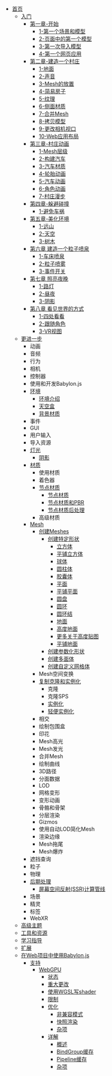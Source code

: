 * [首页](/)
    * [入门](/入门/)
        * [第一章-开始](/入门/第一章-开始/)
            * [1-第一个场景和模型](/入门/第一章-开始/1-第一个场景和模型)
            * [2-页面中的第一个模型](/入门/第一章-开始/2-页面中的第一个模型)
            * [3-第一次导入模型](/入门/第一章-开始/3-第一次导入模型)
            * [4-第一个网页应用](/入门/第一章-开始/4-第一个网页应用)
        * [第二章-建造一个村庄](/入门/第二章-建造一个村庄/)
            * [1-地面](/入门/第二章-建造一个村庄/1-地面)
            * [2-声音](/入门/第二章-建造一个村庄/2-声音)
            * [3-Mesh的放置](/入门/第二章-建造一个村庄/3-Mesh的放置)
            * [4-简易房子](/入门/第二章-建造一个村庄/4-简易房子)
            * [5-纹理](/入门/第二章-建造一个村庄/5-纹理)
            * [6-侧面材质](/入门/第二章-建造一个村庄/6-侧面材质)
            * [7-合并Mesh](/入门/第二章-建造一个村庄/7-合并Mesh)
            * [8-拷贝模型](/入门/第二章-建造一个村庄/8-拷贝模型)
            * [9-更改相机视口](/入门/第二章-建造一个村庄/9-更改相机视口)
            * [10-Web应用布局](/入门/第二章-建造一个村庄/10-Web应用布局)
        * [第三章-村庄动画](/入门/第三章-村庄动画/)
            * [1-Mesh层级](/入门/第三章-村庄动画/1-Mesh层级)
            * [2-构建汽车](/入门/第三章-村庄动画/2-构建汽车)
            * [3-汽车材质](/入门/第三章-村庄动画/3-汽车材质)
            * [4-轮胎动画](/入门/第三章-村庄动画/4-轮胎动画)
            * [5-汽车动画](/入门/第三章-村庄动画/5-汽车动画)
            * [6-角色动画](/入门/第三章-村庄动画/6-角色动画)
            * [7-村庄漫步](/入门/第三章-村庄动画/7-村庄漫步)
        * [第四章-躲避碰撞](/入门/第四章-躲避碰撞/)
            * [1-避免车祸](/入门/第四章-躲避碰撞/1-避免车祸)
        * [第五章-美化环境](/入门/第五章-美化环境/)
            * [1-远山](/入门/第五章-美化环境/1-远山)
            * [2-天空](/入门/第五章-美化环境/2-天空)
            * [3-树木](/入门/第五章-美化环境/3-树木)
        * [第六章 建造一个粒子喷泉](/入门/第六章-建造一个粒子喷泉/)
            * [1-车床喷泉](/入门/第六章-建造一个粒子喷泉/1-车床喷泉)
            * [2-粒子喷雾](/入门/第六章-建造一个粒子喷泉/2-粒子喷雾)
            * [3-事件开关](/入门/第六章-建造一个粒子喷泉/3-事件开关)
        * [第七章 照亮夜晚](/入门/第七章-照亮夜晚/)
            * [1-路灯](/入门/第七章-照亮夜晚/1-路灯)
            * [2-昼夜](/入门/第七章-照亮夜晚/2-昼夜)
            * [3-阴影](/入门/第七章-照亮夜晚/3-阴影)
        * [第八章 看见世界的方式](/入门/第八章-看见世界的方式/)
            * [1-四处看看](/入门/第八章-看见世界的方式/1-四处看看)
            * [2-跟随角色](/入门/第八章-看见世界的方式/2-跟随角色)
            * [3-VR视图](/入门/第八章-看见世界的方式/3-VR视图)
    * [更进一步](/更进一步/)
        * 动画
        * 音频
        * 行为
        * 相机
        * 控制器
        * 使用和开发Babylon.js
        * [环境](/更进一步/environment/)
            * [环境介绍](/更进一步/environment/environment_introduction)
            * [天空盒](/更进一步/environment/skybox)
            * [背景材质](/更进一步/environment/backgroundMaterial)
        * 事件
        * GUI
        * 用户输入
        * 导入资源
        * [灯光](/更进一步/Lights/)
             * [阴影](/更进一步/Lights/阴影)
        * [材质](/更进一步/Materials/)
            * 使用材质
            * 着色器
            * [节点材质](/更进一步/Materials/节点材质/)
                * [节点材质](/更进一步/Materials/节点材质/节点材质)
                * [节点材质和PBR](/更进一步/Materials/节点材质/节点材质和PBR)
                * [节点材质后处理](/更进一步/Materials/节点材质/节点材质后处理)
            * 高级材质
        * [Mesh](/更进一步/Mesh/)
            * [创建Meshes](/更进一步/Mesh/创建Meshes/)
                * [创建特定形状](/更进一步/Mesh/创建Meshes/创建特定形状/)
                    * [立方体](/更进一步/Mesh/创建Meshes/创建特定形状/立方体)
                    * [平铺立方体](/更进一步/Mesh/创建Meshes/创建特定形状/平铺立方体)
                    * [球体](/更进一步/Mesh/创建Meshes/创建特定形状/球体)
                    * [圆柱体](/更进一步/Mesh/创建Meshes/创建特定形状/圆柱体)
                    * [胶囊体](/更进一步/Mesh/创建Meshes/创建特定形状/胶囊体)
                    * [平面](/更进一步/Mesh/创建Meshes/创建特定形状/平面)
                    * [平铺平面](/更进一步/Mesh/创建Meshes/创建特定形状/平铺平面)
                    * [圆盘](/更进一步/Mesh/创建Meshes/创建特定形状/圆盘)
                    * [圆环](/更进一步/Mesh/创建Meshes/创建特定形状/圆环)
                    * [圆环结](/更进一步/Mesh/创建Meshes/创建特定形状/圆环结)
                    * [地面](/更进一步/Mesh/创建Meshes/创建特定形状/地面)
                    * [高度地面](/更进一步/Mesh/创建Meshes/创建特定形状/高度地面)
                    * [更多关于高度贴图](/更进一步/Mesh/创建Meshes/创建特定形状/更多关于高度贴图)
                    * [平铺地面](/更进一步/Mesh/创建Meshes/创建特定形状/平铺地面)
                * [创建参数化形状](/更进一步/Mesh/创建Meshes/创建参数化形状/)
                * [创建多面体](/更进一步/Mesh/创建Meshes/创建多面体/)
                * [创建自定义网格体](/更进一步/Mesh/创建Meshes/创建自定义网格体/)
            * Mesh空间变换
            * [复制克隆和实例化](/更进一步/Mesh/复制克隆和实例化/)
                * 克隆
                * 克隆SPS
                * [实例化](/更进一步/Mesh/复制克隆和实例化/实例化)
                * [轻便实例化](/更进一步/Mesh/复制克隆和实例化/轻便实例化)
            * 相交
            * 绘制包围盒
            * 印花
            * Mesh高光
            * Mesh发光
            * 合并Mesh
            * 绘制曲线
            * 3D路径
            * 分面数据
            * LOD
            * 网格变形
            * 变形动画
            * 骨骼和骨架
            * 分层渲染
            * Gizmos
            * 使用自动LOD简化Mesh
            * 渲染边缘
            * Mesh拖尾
            * Mesh爆炸
        * 遮挡查询
        * 粒子
        * 物理
        * [后期处理](/更进一步/后期处理/)
            * [屏幕空间反射(SSR)计算管线](/更进一步/后期处理/屏幕空间反射渲染管线)
        * 场景
        * 精灵
        * 标签
        * WebXR
    * [高级主题](/高级主题/)
    * [工具和资源](/工具和资源/)
    * [学习指导](/学习指导/)
    * [扩展](/扩展/)
    * [在Web项目中使用Babylon.js](/setup/)
        * [支持](/setup/support/)
            * [WebGPU](/setup/support/webGPU/)
                * [状态](/setup/support/webGPU/webGPUStatus)
                * [重大更改](/setup/support/webGPU/webGPUBreakingChanges)
                * [使用WGSL写shader](/setup/support/webGPU/webGPUWGSL)
                * [限制](/setup/support/webGPU/webGPULimitations)
                * [优化](/setup/support/webGPU/webGPUOptimization/)
                    * [非兼容模式](/setup/support/webGPU/webGPUOptimization/webGPUNonCompatibilityMode)
                    * [快照渲染](/setup/support/webGPU/webGPUOptimization/webGPUSnapshotRendering)
                    * [杂项](/setup/support/webGPU/webGPUOptimization/webGPUMiscellaneous)
                * [详解](/setup/support/webGPU/webGPUInternals/)
                    * [概述](/setup/support/webGPU/webGPUInternals/webGPUOverview)
                    * [BindGroup缓存](/setup/support/webGPU/webGPUInternals/webGPUCacheBindGroup)
                    * [Pipeline缓存](/setup/support/webGPU/webGPUInternals/webGPUCacheRenderPipeline)
                    * [杂项](/setup/support/webGPU/webGPUInternals/webGPUMiscellaneous)